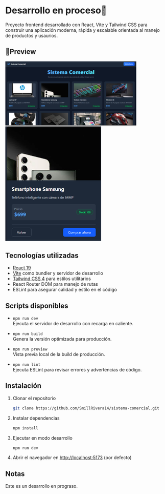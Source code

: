 # Desarrollo en proceso🚀

Proyecto frontend desarrollado con React, Vite y Tailwind CSS para construir una aplicación moderna, rápida y escalable orientada al manejo de productos y usaurios.

## 📸Preview
<img src="./public/home.png" alt="Home" height="200" />
<img src="./public/card.png" alt="Card" width="300" />

## Tecnologías utilizadas

- [React 19](https://reactjs.org/)
- [Vite](https://vitejs.dev/) como bundler y servidor de desarrollo
- [Tailwind CSS 4](https://tailwindcss.com/) para estilos utilitarios
- React Router DOM para manejo de rutas
- ESLint para asegurar calidad y estilo en el código

## Scripts disponibles

- `npm run dev`  
  Ejecuta el servidor de desarrollo con recarga en caliente.

- `npm run build`  
  Genera la versión optimizada para producción.

- `npm run preview`  
  Vista previa local de la build de producción.

- `npm run lint`  
  Ejecuta ESLint para revisar errores y advertencias de código.

## Instalación

1. Clonar el repositorio

   ```bash
   git clone https://github.com/SmillRivera14/sistema-comercial.git
   ```

2. Instalar dependencias

   ```bash
   npm install
   ```

3. Ejecutar en modo desarrollo

   ```bash
   npm run dev
   ```

4. Abrir el navegador en [http://localhost:5173](http://localhost:5173) (por defecto)

## Notas
Este es un desarrollo en prograso.
